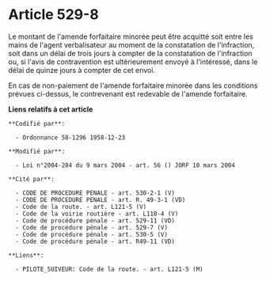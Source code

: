 # Article 529-8

Le montant de l'amende forfaitaire minorée peut être acquitté soit entre les mains de l'agent verbalisateur au moment de la
constatation de l'infraction, soit dans un délai de trois jours à compter de la constatation de l'infraction ou, si l'avis de
contravention est ultérieurement envoyé à l'intéressé, dans le délai de quinze jours à compter de cet envoi.

En cas de non-paiement de l'amende forfaitaire minorée dans les conditions prévues ci-dessus, le contrevenant est redevable
de l'amende forfaitaire.

**Liens relatifs à cet article**

	**Codifié par**:

	  - Ordonnance 58-1296 1958-12-23

	**Modifié par**:

	  - Loi n°2004-204 du 9 mars 2004 - art. 56 () JORF 10 mars 2004

	**Cité par**:

	  - CODE DE PROCEDURE PENALE - art. 530-2-1 (V)
	  - CODE DE PROCEDURE PENALE - art. R. 49-3-1 (VD)
	  - Code de la route. - art. L121-5 (V)
	  - Code de la voirie routière - art. L118-4 (V)
	  - Code de procédure pénale - art. 529-11 (VD)
	  - Code de procédure pénale - art. 529-7 (V)
	  - Code de procédure pénale - art. 530-5 (V)
	  - Code de procédure pénale - art. R49-11 (VD)

	**Liens**:

	  - PILOTE_SUIVEUR: Code de la route. - art. L121-5 (M)

